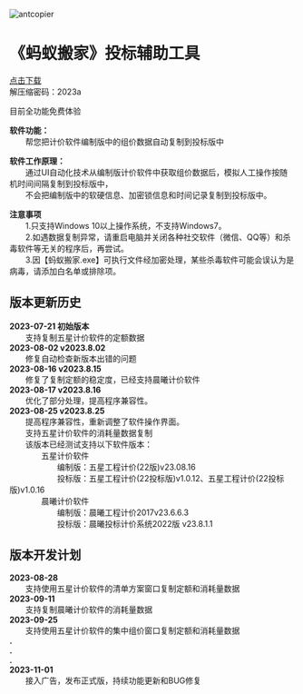 ![antcopier](https://github.com/tenderoffer/antcopier/assets/140397303/c25b4b4e-86be-45fd-a541-0e2855345282)   
# **《蚂蚁搬家》投标辅助工具**

[点击下载](https://raw.githubusercontent.com/tenderoffer/AntCopier/main/蚂蚁搬家投标辅助工具.rar)    
解压缩密码：2023a    

目前全功能免费体验    

**软件功能：**    
&emsp;&emsp;帮您把计价软件编制版中的组价数据自动复制到投标版中   

**软件工作原理：**     
&emsp;&emsp;通过UI自动化技术从编制版计价软件中获取组价数据后，模拟人工操作按随机时间间隔复制到投标版中，     
&emsp;&emsp;不会把编制版中的软硬信息、加密锁信息和时间记录复制到投标版中。    

**注意事项**   
&emsp;&emsp;1.只支持Windows 10以上操作系统，不支持Windows7。    
&emsp;&emsp;2.如遇数据复制异常，请重启电脑并关闭各种社交软件（微信、QQ等）和杀毒软件等无关的程序后，再尝试。   
&emsp;&emsp;3.因【蚂蚁搬家.exe】可执行文件经加密处理，某些杀毒软件可能会误认为是病毒，请添加白名单或排除项。   

## 版本更新历史
**2023-07-21 初始版本**    
&emsp;&emsp;支持复制五星计价软件的定额数据    
**2023-08-02 v2023.8.02**    
&emsp;&emsp;修复自动检查新版本出错的问题   
**2023-08-16 v2023.8.15**    
&emsp;&emsp;修复了复制定额的稳定度，已经支持晨曦计价软件    
**2023-08-17 v2023.8.16**     
&emsp;&emsp;优化了部分处理，提高程序兼容性。    
**2023-08-25 v2023.8.25**     
&emsp;&emsp;提高程序兼容性，重新调整了软件操作界面。    
&emsp;&emsp;支持五星计价软件的消耗量数据复制    
&emsp;&emsp;该版本已经测试支持以下软件版本：    
&emsp;&emsp;&emsp;&emsp;五星计价软件    
&emsp;&emsp;&emsp;&emsp;&emsp;&emsp;编制版：五星工程计价(22版)v23.08.16    
&emsp;&emsp;&emsp;&emsp;&emsp;&emsp;投标版：五星工程计价(22投标版)v1.0.12、五星工程计价(22投标版)v1.0.16    
&emsp;&emsp;&emsp;&emsp;晨曦计价软件    
&emsp;&emsp;&emsp;&emsp;&emsp;&emsp;编制版：晨曦工程计价2017v23.6.6.3    
&emsp;&emsp;&emsp;&emsp;&emsp;&emsp;投标版：晨曦投标计价系统2022版 v23.8.1.1    
    
## 版本开发计划
**2023-08-28**    
&emsp;&emsp;支持使用五星计价软件的清单方案窗口复制定额和消耗量数据   
**2023-09-11**    
&emsp;&emsp;支持复制晨曦计价软件的消耗量数据     
**2023-09-25**     
&emsp;&emsp;支持使用五星计价软件的集中组价窗口复制定额和消耗量数据     
**.**    
**.**    
**.**    
**2023-11-01**    
&emsp;&emsp;接入广告，发布正式版，持续功能更新和BUG修复       






